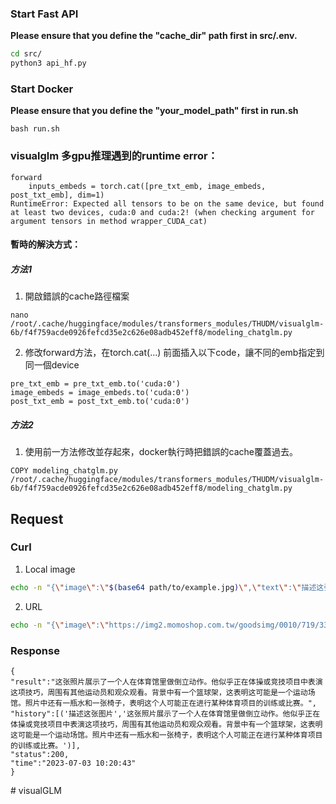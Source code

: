 ### Start Fast API
**Please ensure that you define the "cache_dir" path first in src/.env.**
```bash
cd src/
python3 api_hf.py
```

### Start Docker
**Please ensure that you define the "your_model_path" first in run.sh**
```
bash run.sh
```

### visualglm 多gpu推理遇到的runtime error：
```
forward
    inputs_embeds = torch.cat([pre_txt_emb, image_embeds, post_txt_emb], dim=1)
RuntimeError: Expected all tensors to be on the same device, but found at least two devices, cuda:0 and cuda:2! (when checking argument for argument tensors in method wrapper_CUDA_cat)
```
#### 暫時的解決方式：
##### 方法1
1. 開啟錯誤的cache路徑檔案
```
nano /root/.cache/huggingface/modules/transformers_modules/THUDM/visualglm-6b/f4f759acde0926fefcd35e2c626e08adb452eff8/modeling_chatglm.py
```
2. 修改forward方法，在torch.cat(...) 前面插入以下code，讓不同的emb指定到同一個device
```
pre_txt_emb = pre_txt_emb.to('cuda:0')
image_embeds = image_embeds.to('cuda:0')
post_txt_emb = post_txt_emb.to('cuda:0')
```
##### 方法2
1. 使用前一方法修改並存起來，docker執行時把錯誤的cache覆蓋過去。
```
COPY modeling_chatglm.py /root/.cache/huggingface/modules/transformers_modules/THUDM/visualglm-6b/f4f759acde0926fefcd35e2c626e08adb452eff8/modeling_chatglm.py
```

## Request
### Curl
1. Local image
``` bash
echo -n "{\"image\":\"$(base64 path/to/example.jpg)\",\"text\":\"描述这张图片\",\"history\":[]}" | curl -X POST -H "Content-Type: application/json" -d @- http://127.0.0.1:8080
```

2. URL
```bash
echo -n "{\"image\":\"https://img2.momoshop.com.tw/goodsimg/0010/719/337/10719337_O.jpg?t=1676624006\",\"text\":\"描述这张图片\",\"history\":[]}" | curl -X POST -H "Content-Type: application/json" -d @- http://127.0.0.1:8080
```

### Response
```
{
"result":"这张照片展示了一个人在体育馆里做倒立动作。他似乎正在体操或竞技项目中表演这项技巧，周围有其他运动员和观众观看。背景中有一个篮球架，这表明这可能是一个运动场馆。照片中还有一瓶水和一张椅子，表明这个人可能正在进行某种体育项目的训练或比赛。",
"history":[('描述这张图片','这张照片展示了一个人在体育馆里做倒立动作。他似乎正在体操或竞技项目中表演这项技巧，周围有其他运动员和观众观看。背景中有一个篮球架，这表明这可能是一个运动场馆。照片中还有一瓶水和一张椅子，表明这个人可能正在进行某种体育项目的训练或比赛。')],
"status":200,
"time":"2023-07-03 10:20:43"
}
```
#   v i s u a l G L M  
 